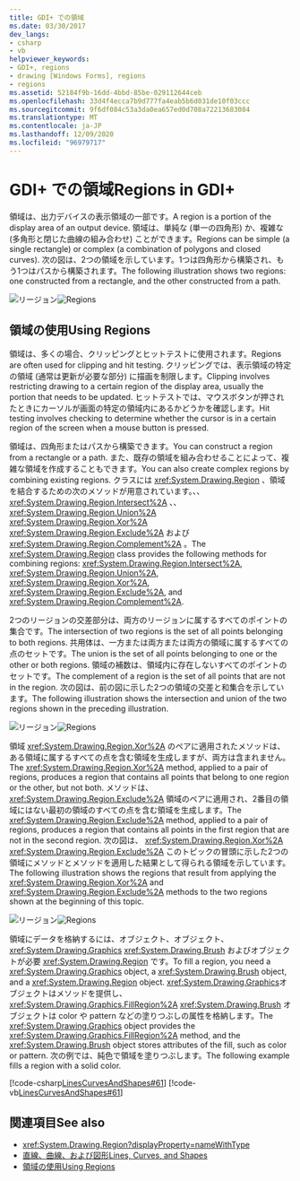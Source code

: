 ```yaml
---
title: GDI+ での領域
ms.date: 03/30/2017
dev_langs:
- csharp
- vb
helpviewer_keywords:
- GDI+, regions
- drawing [Windows Forms], regions
- regions
ms.assetid: 52184f9b-16dd-4bbd-85be-029112644ceb
ms.openlocfilehash: 33d4f4ecca7b9d777fa4eab5b6d031de10f03ccc
ms.sourcegitcommit: 9f6df084c53a3da0ea657ed0d708a72213683084
ms.translationtype: MT
ms.contentlocale: ja-JP
ms.lasthandoff: 12/09/2020
ms.locfileid: "96979717"
---
```

# <a name="regions-in-gdi"></a><span data-ttu-id="bb200-102">GDI+ での領域</span><span class="sxs-lookup"><span data-stu-id="bb200-102">Regions in GDI+</span></span>
<span data-ttu-id="bb200-103">領域は、出力デバイスの表示領域の一部です。</span><span class="sxs-lookup"><span data-stu-id="bb200-103">A region is a portion of the display area of an output device.</span></span> <span data-ttu-id="bb200-104">領域は、単純な (単一の四角形) か、複雑な (多角形と閉じた曲線の組み合わせ) ことができます。</span><span class="sxs-lookup"><span data-stu-id="bb200-104">Regions can be simple (a single rectangle) or complex (a combination of polygons and closed curves).</span></span> <span data-ttu-id="bb200-105">次の図は、2つの領域を示しています。1つは四角形から構築され、もう1つはパスから構築されます。</span><span class="sxs-lookup"><span data-stu-id="bb200-105">The following illustration shows two regions: one constructed from a rectangle, and the other constructed from a path.</span></span>  
  
 <span data-ttu-id="bb200-106">![リージョン](./media/aboutgdip02-art27.gif "AboutGdip02_Art27")</span><span class="sxs-lookup"><span data-stu-id="bb200-106">![Regions](./media/aboutgdip02-art27.gif "AboutGdip02_Art27")</span></span>  
  
## <a name="using-regions"></a><span data-ttu-id="bb200-107">領域の使用</span><span class="sxs-lookup"><span data-stu-id="bb200-107">Using Regions</span></span>  
 <span data-ttu-id="bb200-108">領域は、多くの場合、クリッピングとヒットテストに使用されます。</span><span class="sxs-lookup"><span data-stu-id="bb200-108">Regions are often used for clipping and hit testing.</span></span> <span data-ttu-id="bb200-109">クリッピングでは、表示領域の特定の領域 (通常は更新が必要な部分) に描画を制限します。</span><span class="sxs-lookup"><span data-stu-id="bb200-109">Clipping involves restricting drawing to a certain region of the display area, usually the portion that needs to be updated.</span></span> <span data-ttu-id="bb200-110">ヒットテストでは、マウスボタンが押されたときにカーソルが画面の特定の領域内にあるかどうかを確認します。</span><span class="sxs-lookup"><span data-stu-id="bb200-110">Hit testing involves checking to determine whether the cursor is in a certain region of the screen when a mouse button is pressed.</span></span>  
  
 <span data-ttu-id="bb200-111">領域は、四角形またはパスから構築できます。</span><span class="sxs-lookup"><span data-stu-id="bb200-111">You can construct a region from a rectangle or a path.</span></span> <span data-ttu-id="bb200-112">また、既存の領域を組み合わせることによって、複雑な領域を作成することもできます。</span><span class="sxs-lookup"><span data-stu-id="bb200-112">You can also create complex regions by combining existing regions.</span></span> <span data-ttu-id="bb200-113">クラスには <xref:System.Drawing.Region> 、領域を結合するための次のメソッドが用意されています。、、 <xref:System.Drawing.Region.Intersect%2A> 、、 <xref:System.Drawing.Region.Union%2A> <xref:System.Drawing.Region.Xor%2A> <xref:System.Drawing.Region.Exclude%2A> および <xref:System.Drawing.Region.Complement%2A> 。</span><span class="sxs-lookup"><span data-stu-id="bb200-113">The <xref:System.Drawing.Region> class provides the following methods for combining regions: <xref:System.Drawing.Region.Intersect%2A>, <xref:System.Drawing.Region.Union%2A>, <xref:System.Drawing.Region.Xor%2A>, <xref:System.Drawing.Region.Exclude%2A>, and <xref:System.Drawing.Region.Complement%2A>.</span></span>  
  
 <span data-ttu-id="bb200-114">2つのリージョンの交差部分は、両方のリージョンに属するすべてのポイントの集合です。</span><span class="sxs-lookup"><span data-stu-id="bb200-114">The intersection of two regions is the set of all points belonging to both regions.</span></span> <span data-ttu-id="bb200-115">共用体は、一方または両方または両方の領域に属するすべての点のセットです。</span><span class="sxs-lookup"><span data-stu-id="bb200-115">The union is the set of all points belonging to one or the other or both regions.</span></span> <span data-ttu-id="bb200-116">領域の補数は、領域内に存在しないすべてのポイントのセットです。</span><span class="sxs-lookup"><span data-stu-id="bb200-116">The complement of a region is the set of all points that are not in the region.</span></span> <span data-ttu-id="bb200-117">次の図は、前の図に示した2つの領域の交差と和集合を示しています。</span><span class="sxs-lookup"><span data-stu-id="bb200-117">The following illustration shows the intersection and union of the two regions shown in the preceding illustration.</span></span>  
  
 <span data-ttu-id="bb200-118">![リージョン](./media/aboutgdip02-art28.gif "AboutGdip02_Art28")</span><span class="sxs-lookup"><span data-stu-id="bb200-118">![Regions](./media/aboutgdip02-art28.gif "AboutGdip02_Art28")</span></span>  
  
 <span data-ttu-id="bb200-119">領域 <xref:System.Drawing.Region.Xor%2A> のペアに適用されたメソッドは、ある領域に属するすべての点を含む領域を生成しますが、両方は含まれません。</span><span class="sxs-lookup"><span data-stu-id="bb200-119">The <xref:System.Drawing.Region.Xor%2A> method, applied to a pair of regions, produces a region that contains all points that belong to one region or the other, but not both.</span></span> <span data-ttu-id="bb200-120">メソッドは、 <xref:System.Drawing.Region.Exclude%2A> 領域のペアに適用され、2番目の領域にはない最初の領域のすべての点を含む領域を生成します。</span><span class="sxs-lookup"><span data-stu-id="bb200-120">The <xref:System.Drawing.Region.Exclude%2A> method, applied to a pair of regions, produces a region that contains all points in the first region that are not in the second region.</span></span> <span data-ttu-id="bb200-121">次の図は、 <xref:System.Drawing.Region.Xor%2A> <xref:System.Drawing.Region.Exclude%2A> このトピックの冒頭に示した2つの領域にメソッドとメソッドを適用した結果として得られる領域を示しています。</span><span class="sxs-lookup"><span data-stu-id="bb200-121">The following illustration shows the regions that result from applying the <xref:System.Drawing.Region.Xor%2A> and <xref:System.Drawing.Region.Exclude%2A> methods to the two regions shown at the beginning of this topic.</span></span>  
  
 <span data-ttu-id="bb200-122">![リージョン](./media/aboutgdip02-art29.gif "AboutGdip02_Art29")</span><span class="sxs-lookup"><span data-stu-id="bb200-122">![Regions](./media/aboutgdip02-art29.gif "AboutGdip02_Art29")</span></span>  
  
 <span data-ttu-id="bb200-123">領域にデータを格納するには、オブジェクト、オブジェクト、 <xref:System.Drawing.Graphics> <xref:System.Drawing.Brush> およびオブジェクトが必要 <xref:System.Drawing.Region> です。</span><span class="sxs-lookup"><span data-stu-id="bb200-123">To fill a region, you need a <xref:System.Drawing.Graphics> object, a <xref:System.Drawing.Brush> object, and a <xref:System.Drawing.Region> object.</span></span> <span data-ttu-id="bb200-124"><xref:System.Drawing.Graphics>オブジェクトはメソッドを提供し、 <xref:System.Drawing.Graphics.FillRegion%2A> <xref:System.Drawing.Brush> オブジェクトは color や pattern などの塗りつぶしの属性を格納します。</span><span class="sxs-lookup"><span data-stu-id="bb200-124">The <xref:System.Drawing.Graphics> object provides the <xref:System.Drawing.Graphics.FillRegion%2A> method, and the <xref:System.Drawing.Brush> object stores attributes of the fill, such as color or pattern.</span></span> <span data-ttu-id="bb200-125">次の例では、純色で領域を塗りつぶします。</span><span class="sxs-lookup"><span data-stu-id="bb200-125">The following example fills a region with a solid color.</span></span>  
  
 [!code-csharp[LinesCurvesAndShapes#61](~/samples/snippets/csharp/VS_Snippets_Winforms/LinesCurvesAndShapes/CS/Class1.cs#61)]
 [!code-vb[LinesCurvesAndShapes#61](~/samples/snippets/visualbasic/VS_Snippets_Winforms/LinesCurvesAndShapes/VB/Class1.vb#61)]  
  
## <a name="see-also"></a><span data-ttu-id="bb200-126">関連項目</span><span class="sxs-lookup"><span data-stu-id="bb200-126">See also</span></span>

- <xref:System.Drawing.Region?displayProperty=nameWithType>
- [<span data-ttu-id="bb200-127">直線、曲線、および図形</span><span class="sxs-lookup"><span data-stu-id="bb200-127">Lines, Curves, and Shapes</span></span>](lines-curves-and-shapes.md)
- [<span data-ttu-id="bb200-128">領域の使用</span><span class="sxs-lookup"><span data-stu-id="bb200-128">Using Regions</span></span>](using-regions.md)
